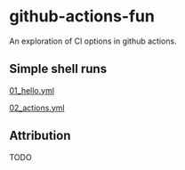 # github-actions-fun

An exploration of CI options in github actions.

## Simple shell runs

[01_hello.yml](.github/workflows/01_hello.yml)

[02_actions.yml](.github/workflows/02_actions.yml)

## Attribution

TODO
